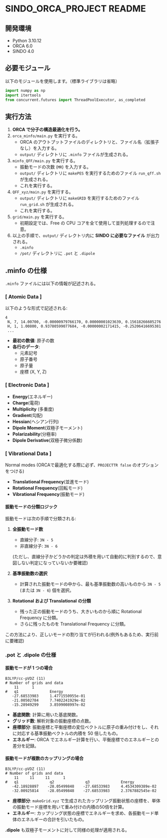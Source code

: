 # SINDO_ORCA_PROJECT README

## 開発環境
- Python 3.10.12
- ORCA 6.0
- SINDO 4.0
## 必要モジュール
以下のモジュールを使用します。（標準ライブラリは省略）

```python
import numpy as np
import itertools
from concurrent.futures import ThreadPoolExecutor, as_completed
```

## 実行方法

1. **ORCA で分子の構造最適化を行う。**
2. `orca_minfo/main.py` を実行する。
   - ORCA のアウトプットファイルのディレクトリと、ファイル名（拡張子なし）を入力する。
   - `output/` ディレクトリに `.minfo` ファイルが生成される。
3. `minfo_QFF/main.py` を実行する。
   - 振動モードの次数 (`MR`) を入力する。
   - `output/` ディレクトリに `makePES` を実行するためのファイル `run_qff.sh` が生成される。
   - これを実行する。
4. `QFF_xyz/main.py` を実行する。
   - `output/` ディレクトリに `makeGRID` を実行するためのファイル `run_grid.sh` が生成される。
   - これを実行する。
5. `grid/main.py` を実行する。
   - 初期設定では、Free の CPU コアを全て使用して並列処理するので注意。
6. 以上の手順で、`output/` ディレクトリ内に **SINDO に必要なファイル** が出力される。
   - `.minfo`
   - `/pot/` ディレクトリに `.pot` と `.dipole`

## .minfo の仕様

`.minfo` ファイルには以下の情報が記述される。

### [ Atomic Data ]
以下のような形式で記述される:

```
4
 N, 7, 14.00700, -0.00000979766170, 0.00000001023639, 0.15618266605276
 H, 1, 1.00800, 0.93780599077684, -0.00000002171415, -0.25206416695381
 ...
```

- **最初の数値**: 原子の数
- **各行のデータ**:
  - 元素記号
  - 原子番号
  - 原子量
  - 座標 (X, Y, Z)

### [ Electronic Data ]
- **Energy**(エネルギー)
- **Charge**(電荷)
- **Multiplicity** (多重度)
- **Gradient**(勾配)
- **Hessian**(ヘシアン行列)
- **Dipole Moment**(双極子モーメント)
- **Polarizability**(分極率)
- **Dipole Derivative**(双極子微分係数)

### [ Vibrational Data ]
Normal modes (ORCAで最適化する際に必ず、```PROJECTTR false``` のオプションをつける)
  - **Translational Frequency**(並進モード)
  - **Rotational Frequency**(回転モード)
  - **Vibrational Frequency**(振動モード)

#### 振動モードの分類ロジック

振動モードは次の手順で分類される:

1. **全振動モード数**
   - 直線分子: `3N - 5`
   - 非直線分子: `3N - 6`
   
   (ただし、直線分子かどうかの判定は外積を用いて自動的に判別するので、意図しない判定になっていないか要確認)
2. **基準振動数の選択**
   - 計算された振動モードの中から、最も基準振動数の高いものから `3N - 5` (または `3N - 6`) 個を選択。

3. **Rotational および Translational の分類**
   - 残った正の振動モードのうち、大きいものから順に Rotational Frequency に分類。
   - さらに残ったものを Translational Frequency に分類。

この方法により、正しいモードの割り当てが行われる(例外もあるため、実行前に要確認)

### .pot と .dipole の仕様

#### 振動モードが 1 つの場合
```
B3LYP/cc-pVDZ (11)
# Number of grids and data
    11      1 
#   q1              Energy
   -27.68533983     1.4771550955e-01
   -21.00502784     7.7402241929e-02
   -15.28949299     3.8599008997e-02
```
- **基底関数**: 計算に用いた基底関数。
- **グリッド数**: 解析対象の振動座標の点数。
- **座標部分**: 振動座標と平衡座標の変位ベクトルに原子の重み付けをし、それに対応する基準振動ベクトルの内積を 50 倍したもの。
- **エネルギー**: ORCA でエネルギー計算を行い、平衡座標でのエネルギーとの差分を記録。

#### 振動モードが複数のカップリングの場合
```
B3LYP/cc-pVDZ (11)
# Number of grids and data
    11     11     11      1 
#   q1              q2              q3              Energy
   -42.18928897    -28.05499848    -27.68533983     4.4534309389e-02
   -32.00925814    -28.05499848    -27.68533983     2.3767882545e-02
```
- **座標部分**: `makeGrid.xyz` で生成されたカップリング振動状態の座標を、単体の振動モード座標を用いて重み付けの内積の50倍を計算。
- **エネルギー**: カップリング状態の座標でエネルギーを求め、各振動モード単体のエネルギーの合計を引いたもの。

**.dipole** も双極子モーメントに対して同様の処理が適用される。


